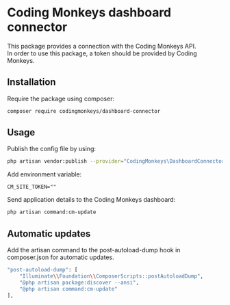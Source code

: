 # Coding Monkeys dashboard connector  

This package provides a connection with the Coding Monkeys API.  
In order to use this package, a token should be provided by Coding Monkeys.  

## Installation  

Require the package using composer:  

```bash
composer require codingmonkeys/dashboard-connector
```

## Usage

Publish the config file by using:  

```bash
php artisan vendor:publish --provider="CodingMonkeys\DashboardConnector\DashboardConnectorServiceProvider" --tag=dashboard-connector:config
```

Add environment variable:  

```
CM_SITE_TOKEN=""  
```

Send application details to the Coding Monkeys dashboard:  

```bash
php artisan command:cm-update
```

## Automatic updates

Add the artisan command to the post-autoload-dump hook in composer.json for automatic updates.

```bash
"post-autoload-dump": [
    "Illuminate\\Foundation\\ComposerScripts::postAutoloadDump",
    "@php artisan package:discover --ansi",
    "@php artisan command:cm-update"
],
```
